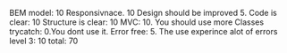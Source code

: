 BEM model: 10
Responsivnace.  10
Design should be improved 5.
Code is clear: 10
Structure is clear: 10
MVC: 10. You should use more Classes
trycatch: 0.You dont use it.
Error free: 5. The use experince alot of errors
level 3: 10
total: 70
